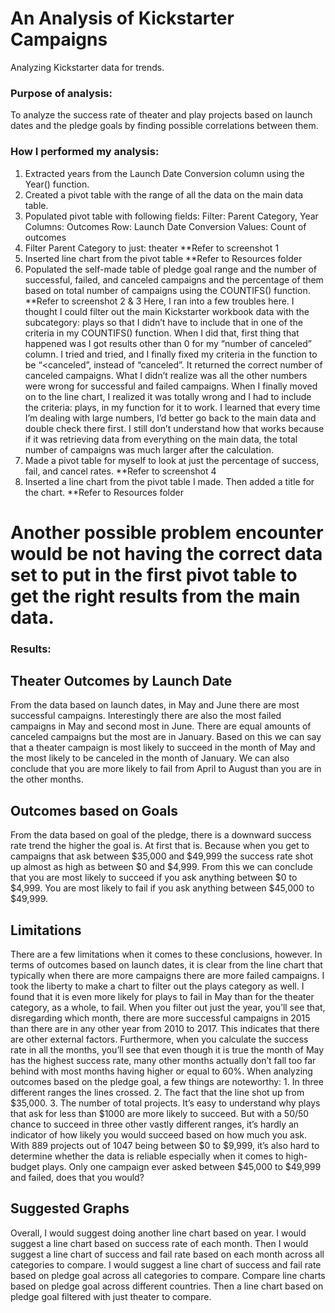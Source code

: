 # An Analysis of Kickstarter Campaigns
Analyzing Kickstarter data for trends.

### Purpose of analysis:
To analyze the success rate of theater and play projects based on launch dates and the pledge goals by finding possible correlations between them.

### How I performed my analysis:
1.	Extracted years from the Launch Date Conversion column using the Year() function.
2.	Created a pivot table with the range of all the data on the main data table.
3.	Populated pivot table with following fields:
Filter: Parent Category, Year
Columns: Outcomes
Row: Launch Date Conversion
Values: Count of outcomes
4.	Filter Parent Category to just: theater  **Refer to screenshot 1
5.	Inserted line chart from the pivot table **Refer to Resources folder
6.	Populated the self-made table of pledge goal range and the number of successful, failed, and canceled campaigns and the percentage of them based on total number of campaigns using the COUNTIFS() function. **Refer to screenshot 2 & 3
Here, I ran into a few troubles here. I thought I could filter out the main Kickstarter workbook data with the subcategory: plays so that I didn’t have to include that in one of the criteria in my COUNTIFS() function. When I did that, first thing that happened was I got results other than 0 for my “number of canceled” column. I tried and tried, and I finally fixed my criteria in the function to be “<canceled”, instead of “canceled”. It returned the correct number of canceled campaigns. What I didn’t realize was all the other numbers were wrong for successful and failed campaigns. When I finally moved on to the line chart, I realized it was totally wrong and I had to include the criteria: plays, in my function for it to work. I learned that every time I’m dealing with large numbers, I’d better go back to the main data and double check there first.
I still don’t understand how that works because if it was retrieving data from everything on the main data, the total number of campaigns was much larger after the calculation.
7.	Made a pivot table for myself to look at just the percentage of success, fail, and cancel rates. **Refer to screenshot 4
8.	Inserted a line chart from the pivot table I made. Then added a title for the chart. **Refer to Resources folder

# Another possible problem encounter would be not having the correct data set to put in the first pivot table to get the right results from the main data.

### Results:
## Theater Outcomes by Launch Date
From the data based on launch dates, in May and June there are most successful campaigns. Interestingly there are also the most failed campaigns in May and second most in June. There are equal amounts of canceled campaigns but the most are in January. Based on this we can say that a theater campaign is most likely to succeed in the month of May and the most likely to be canceled in the month of January. We can also conclude that you are more likely to fail from April to August than you are in the other months.

## Outcomes based on Goals
From the data based on goal of the pledge, there is a downward success rate trend the higher the goal is. At first that is. Because when you get to campaigns that ask between $35,000 and $49,999 the success rate shot up almost as high as between $0 and $4,999. From this we can conclude that you are most likely to succeed if you ask anything between $0 to $4,999. You are most likely to fail if you ask anything between $45,000 to $49,999.

## Limitations
There are a few limitations when it comes to these conclusions, however. In terms of outcomes based on launch dates, it is clear from the line chart that typically when there are more campaigns there are more failed campaigns. I took the liberty to make a chart to filter out the plays category as well. I found that it is even more likely for plays to fail in May than for the theater category, as a whole, to fail. When you filter out just the year, you’ll see that, disregarding which month, there are more successful campaigns in 2015 than there are in any other year from 2010 to 2017. This indicates that there are other external factors.
Furthermore, when you calculate the success rate in all the months, you’ll see that even though it is true the month of May has the highest success rate, many other months actually don’t fall too far behind with most months having higher or equal to 60%.
When analyzing outcomes based on the pledge goal, a few things are noteworthy: 1. In three different ranges the lines crossed. 2. The fact that the line shot up from $35,000.  3. The number of total projects. It’s easy to understand why plays that ask for less than $1000 are more likely to succeed. But with a 50/50 chance to succeed in three other vastly different ranges, it’s hardly an indicator of how likely you would succeed based on how much you ask. With 889 projects out of 1047 being between $0 to $9,999, it’s also hard to determine whether the data is reliable especially when it comes to high-budget plays. Only one campaign ever asked between $45,000 to $49,999 and failed, does that you would?

## Suggested Graphs
Overall, I would suggest doing another line chart based on year. I would suggest a line chart based on success rate of each month. Then I would suggest a line chart of success and fail rate based on each month across all categories to compare.
I would suggest a line chart of success and fail rate based on pledge goal across all categories to compare. Compare line charts based on pledge goal across different countries. Then a line chart based on pledge goal filtered with just theater to compare.